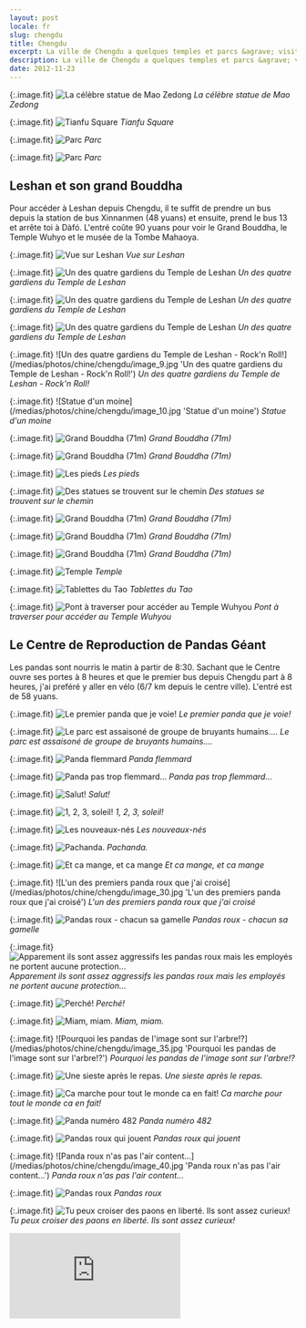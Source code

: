 ```yaml
---
layout: post
locale: fr
slug: chengdu
title: Chengdu
excerpt: La ville de Chengdu a quelques temples et parcs &agrave; visiter mais c'est surtout la ville o&ugrave; se trouve le Centre de Reproduction des Pandas G&eacute;ant!
description: La ville de Chengdu a quelques temples et parcs &agrave; visiter mais c'est surtout la ville o&ugrave; se trouve le Centre de Reproduction des Pandas G&eacute;ant!
date: 2012-11-23
---
```


{:.image.fit}
![La c&eacute;l&egrave;bre statue de Mao Zedong](/medias/photos/chine/chengdu/image_1.jpg 'La c&eacute;l&egrave;bre statue de Mao Zedong')
_La c&eacute;l&egrave;bre statue de Mao Zedong_

{:.image.fit}
![Tianfu Square](/medias/photos/chine/chengdu/image_2.jpg 'Tianfu Square')
_Tianfu Square_

{:.image.fit}
![Parc](/medias/photos/chine/chengdu/image_3.jpg 'Parc')
_Parc_

{:.image.fit}
![Parc](/medias/photos/chine/chengdu/image_4.jpg 'Parc')
_Parc_

## Leshan et son grand Bouddha

Pour acc&eacute;der &agrave; Leshan depuis Chengdu, il te suffit de prendre un bus depuis la station de bus Xinnanmen (48 yuans) et ensuite, prend le bus 13 et arr&ecirc;te toi &agrave; D&agrave;f&oacute;.
L'entr&eacute; co&ucirc;te 90 yuans pour voir le Grand Bouddha, le Temple Wuhyo et le mus&eacute;e de la Tombe Mahaoya.

{:.image.fit}
![Vue sur Leshan](/medias/photos/chine/chengdu/image_5.jpg 'Vue sur Leshan')
_Vue sur Leshan_

{:.image.fit}
![Un des quatre gardiens du Temple de Leshan](/medias/photos/chine/chengdu/image_6.jpg 'Un des quatre gardiens du Temple de Leshan')
_Un des quatre gardiens du Temple de Leshan_

{:.image.fit}
![Un des quatre gardiens du Temple de Leshan](/medias/photos/chine/chengdu/image_7.jpg 'Un des quatre gardiens du Temple de Leshan')
_Un des quatre gardiens du Temple de Leshan_

{:.image.fit}
![Un des quatre gardiens du Temple de Leshan](/medias/photos/chine/chengdu/image_8.jpg 'Un des quatre gardiens du Temple de Leshan')
_Un des quatre gardiens du Temple de Leshan_

{:.image.fit}
![Un des quatre gardiens du Temple de Leshan - Rock'n Roll!](/medias/photos/chine/chengdu/image_9.jpg 'Un des quatre gardiens du Temple de Leshan - Rock'n Roll!')
_Un des quatre gardiens du Temple de Leshan - Rock'n Roll!_

{:.image.fit}
![Statue d'un moine](/medias/photos/chine/chengdu/image_10.jpg 'Statue d'un moine')
_Statue d'un moine_

{:.image.fit}
![Grand Bouddha (71m)](/medias/photos/chine/chengdu/image_11.jpg 'Grand Bouddha (71m)')
_Grand Bouddha (71m)_

{:.image.fit}
![Grand Bouddha (71m)](/medias/photos/chine/chengdu/image_12.jpg 'Grand Bouddha (71m)')
_Grand Bouddha (71m)_

{:.image.fit}
![Les pieds](/medias/photos/chine/chengdu/image_13.jpg 'Les pieds')
_Les pieds_

{:.image.fit}
![Des statues se trouvent sur le chemin](/medias/photos/chine/chengdu/image_14.jpg 'Des statues se trouvent sur le chemin')
_Des statues se trouvent sur le chemin_

{:.image.fit}
![Grand Bouddha (71m)](/medias/photos/chine/chengdu/image_15.jpg 'Grand Bouddha (71m)')
_Grand Bouddha (71m)_

{:.image.fit}
![Grand Bouddha (71m)](/medias/photos/chine/chengdu/image_16.jpg 'Grand Bouddha (71m)')
_Grand Bouddha (71m)_

{:.image.fit}
![Grand Bouddha (71m)](/medias/photos/chine/chengdu/image_17.jpg 'Grand Bouddha (71m)')
_Grand Bouddha (71m)_

{:.image.fit}
![Temple](/medias/photos/chine/chengdu/image_18.jpg 'Temple')
_Temple_

{:.image.fit}
![Tablettes du Tao](/medias/photos/chine/chengdu/image_19.jpg 'Tablettes du Tao')
_Tablettes du Tao_

{:.image.fit}
![Pont &agrave; traverser pour acc&eacute;der au Temple Wuhyou](/medias/photos/chine/chengdu/image_20.jpg 'Pont &agrave; traverser pour acc&eacute;der au Temple Wuhyou')
_Pont &agrave; traverser pour acc&eacute;der au Temple Wuhyou_


## Le Centre de Reproduction de Pandas G&eacute;ant

Les pandas sont nourris le matin &agrave; partir de 8:30. Sachant que le Centre ouvre ses portes &agrave; 8 heures et que le premier bus depuis Chengdu part &agrave; 8 heures, j'ai pref&eacute;r&eacute; y aller en v&eacute;lo (6/7 km depuis le centre ville).
L'entr&eacute; est de 58 yuans.


{:.image.fit}
![Le premier panda que je voie!](/medias/photos/chine/chengdu/image_21.jpg 'Le premier panda que je voie!')
_Le premier panda que je voie!_

{:.image.fit}
![Le parc est assaison&eacute; de groupe de bruyants humains....](/medias/photos/chine/chengdu/image_22.jpg 'Le parc est assaison&eacute; de groupe de bruyants humains....')
_Le parc est assaison&eacute; de groupe de bruyants humains...._

{:.image.fit}
![Panda flemmard](/medias/photos/chine/chengdu/image_23.jpg 'Panda flemmard')
_Panda flemmard_

{:.image.fit}
![Panda pas trop flemmard...](/medias/photos/chine/chengdu/image_24.jpg 'Panda pas trop flemmard...')
_Panda pas trop flemmard..._

{:.image.fit}
![Salut!](/medias/photos/chine/chengdu/image_25.jpg 'Salut!')
_Salut!_

{:.image.fit}
![1, 2, 3, soleil!](/medias/photos/chine/chengdu/image_26.jpg '1, 2, 3, soleil!')
_1, 2, 3, soleil!_

{:.image.fit}
![Les nouveaux-n&eacute;s](/medias/photos/chine/chengdu/image_27.jpg 'Les nouveaux-n&eacute;s')
_Les nouveaux-n&eacute;s_

{:.image.fit}
![Pachanda.](/medias/photos/chine/chengdu/image_28.jpg 'Pachanda.')
_Pachanda._

{:.image.fit}
![Et ca mange, et ca mange](/medias/photos/chine/chengdu/image_29.jpg 'Et ca mange, et ca mange')
_Et ca mange, et ca mange_

{:.image.fit}
![L'un des premiers panda roux que j'ai crois&eacute;](/medias/photos/chine/chengdu/image_30.jpg 'L'un des premiers panda roux que j'ai crois&eacute;')
_L'un des premiers panda roux que j'ai crois&eacute;_

{:.image.fit}
![Pandas roux - chacun sa gamelle](/medias/photos/chine/chengdu/image_31.jpg 'Pandas roux - chacun sa gamelle')
_Pandas roux - chacun sa gamelle_

{:.image.fit}
![Apparement ils sont assez aggressifs les pandas roux mais les employ&eacute;s ne portent aucune protection...](/medias/photos/chine/chengdu/image_32.jpg 'Apparement ils sont assez aggressifs les pandas roux mais les employ&eacute;s ne portent aucune protection...')
_Apparement ils sont assez aggressifs les pandas roux mais les employ&eacute;s ne portent aucune protection..._

{:.image.fit}
![Perch&eacute;!](/medias/photos/chine/chengdu/image_33.jpg 'Perch&eacute;!')
_Perch&eacute;!_

{:.image.fit}
![Miam, miam.](/medias/photos/chine/chengdu/image_34.jpg 'Miam, miam.')
_Miam, miam._

{:.image.fit}
![Pourquoi les pandas de l'image sont sur l'arbre!?](/medias/photos/chine/chengdu/image_35.jpg 'Pourquoi les pandas de l'image sont sur l'arbre!?')
_Pourquoi les pandas de l'image sont sur l'arbre!?_

{:.image.fit}
![Une sieste apr&egrave;s le repas.](/medias/photos/chine/chengdu/image_36.jpg 'Une sieste apr&egrave;s le repas.')
_Une sieste apr&egrave;s le repas._

{:.image.fit}
![Ca marche pour tout le monde ca en fait!](/medias/photos/chine/chengdu/image_37.jpg 'Ca marche pour tout le monde ca en fait!')
_Ca marche pour tout le monde ca en fait!_

{:.image.fit}
![Panda num&eacute;ro 482](/medias/photos/chine/chengdu/image_38.jpg 'Panda num&eacute;ro 482')
_Panda num&eacute;ro 482_

{:.image.fit}
![Pandas roux qui jouent](/medias/photos/chine/chengdu/image_39.jpg 'Pandas roux qui jouent')
_Pandas roux qui jouent_

{:.image.fit}
![Panda roux n'as pas l'air content...](/medias/photos/chine/chengdu/image_40.jpg 'Panda roux n'as pas l'air content...')
_Panda roux n'as pas l'air content..._

{:.image.fit}
![Pandas roux](/medias/photos/chine/chengdu/image_41.jpg 'Pandas roux')
_Pandas roux_

{:.image.fit}
![Tu peux croiser des paons en libert&eacute;. Ils sont assez curieux!](/medias/photos/chine/chengdu/image_42.jpg 'Tu peux croiser des paons en libert&eacute;. Ils sont assez curieux!')
_Tu peux croiser des paons en libert&eacute;. Ils sont assez curieux!_

<div class="embed-container">
  <iframe src="http://player.vimeo.com/video/54139139?badge=0" frameborder="0" webkitAllowFullScreen mozallowfullscreen allowFullScreen></iframe>
</div>
